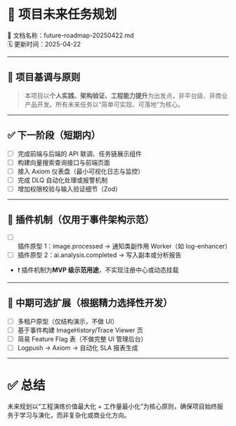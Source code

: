 # 📍 项目未来任务规划  
📄 文档名称：future-roadmap-20250422.md  
🗓️ 更新时间：2025-04-22  

---

## 🎯 项目基调与原则

> 本项目以**个人实践、架构验证、工程能力提升**为出发点，非平台级、非商业产品开发。所有未来任务以“简单可实现、可落地”为核心。

---

## ✅ 下一阶段（短期内）

- [ ] 完成前端与后端的 API 联调、任务链展示组件
- [ ] 构建向量搜索查询接口与前端页面
- [ ] 接入 Axiom 仪表盘（最小可视化日志与监控）
- [ ] 完成 DLQ 自动化处理或报警机制
- [ ] 增加权限校验与输入验证细节（Zod）

---

## 🧪 插件机制（仅用于事件架构示范）

- [ ] 插件原型 1：image.processed → 通知类副作用 Worker（如 log-enhancer）
- [ ] 插件原型 2：ai.analysis.completed → 写入副本或分析报告
- ❗ 插件机制为**MVP 级示范用途**，不实现注册中心或动态挂载

---

## 🔭 中期可选扩展（根据精力选择性开发）

- [ ] 多租户原型（仅结构演示，不做 UI）
- [ ] 基于事件构建 ImageHistory/Trace Viewer 页
- [ ] 简易 Feature Flag 表（不做完整 UI 管理后台）
- [ ] Logpush → Axiom → 自动化 SLA 报表生成

---

# ✅ 总结

未来规划以“工程演练价值最大化 + 工作量最小化”为核心原则，确保项目始终服务于学习与演化，而非复杂化或商业化方向。
